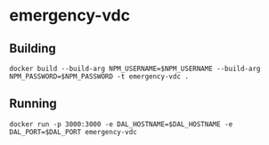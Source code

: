 # emergency-vdc
## Building
`docker build --build-arg NPM_USERNAME=$NPM_USERNAME --build-arg NPM_PASSWORD=$NPM_PASSWORD -t emergency-vdc .`

## Running
`docker run -p 3000:3000 -e DAL_HOSTNAME=$DAL_HOSTNAME -e DAL_PORT=$DAL_PORT emergency-vdc`
